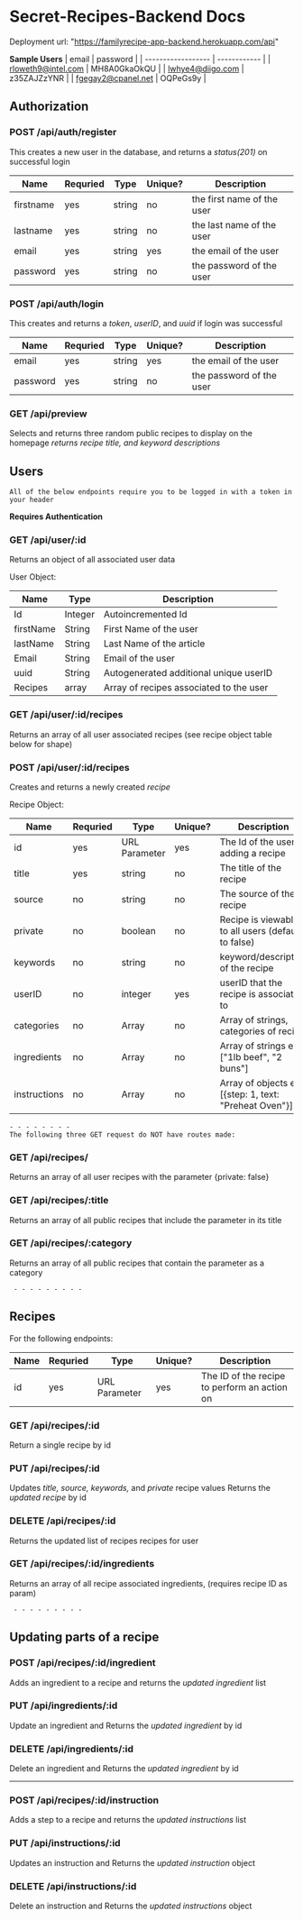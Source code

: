 # Secret-Recipes-Backend Docs

Deployment url: "https://familyrecipe-app-backend.herokuapp.com/api"

   **Sample Users**
| email              | password     |
| ------------------ | ------------ |
| rloweth9@intel.com | MH8A0GkaOkQU |
| lwhye4@diigo.com   | z35ZAJZzYNR  |
| fgegay2@cpanel.net | OQPeGs9y     |

## Authorization

### POST /api/auth/register

This creates a new user in the database, and returns a _status(201)_ on successful login

| Name      | Requried | Type   | Unique? | Description                |
| --------- | -------- | ------ | ------- | -------------------------- |
| firstname | yes      | string | no      | the first name of the user |
| lastname  | yes      | string | no      | the last name of the user  |
| email     | yes      | string | yes     | the email of the user      |
| password  | yes      | string | no      | the password of the user   |

### POST /api/auth/login

This creates and returns a _token_, _userID_, and _uuid_ if login was successful

| Name     | Requried | Type   | Unique? | Description              |
| -------- | -------- | ------ | ------- | ------------------------ |
| email    | yes      | string | yes     | the email of the user    |
| password | yes      | string | no      | the password of the user |

### GET /api/preview

Selects and returns three random public recipes to display on the homepage
_returns recipe title, and keyword descriptions_

## Users

    All of the below endpoints require you to be logged in with a token in your header
**Requires Authentication**

### GET /api/user/:id

Returns an object of all associated user data

User Object:

| Name      | Type    | Description                             |
| --------- | ------- | --------------------------------------- |
| Id        | Integer | Autoincremented Id                      |
| firstName | String  | First Name of the user                  |
| lastName  | String  | Last Name of the article                |
| Email     | String  | Email of the user                       |
| uuid      | String  | Autogenerated additional unique userID  |
| Recipes   | array   | Array of recipes associated to the user |

### GET /api/user/:id/recipes

Returns an array of all user associated recipes (see recipe object table below for shape)


### POST /api/user/:id/recipes

Creates and returns a newly created _recipe_

Recipe Object:

| Name         | Requried | Type          | Unique? | Description                                            |
| ------------ | -------- | ------------- | ------- | ------------------------------------------------------ |
| id           | yes      | URL Parameter | yes     | The Id of the user adding a recipe                     |
| title        | yes      | string        | no      | The title of the recipe                                |
| source       | no       | string        | no      | The source of the recipe                                |
| private      | no       | boolean       | no      | Recipe is viewable to all users (defaults to false)    |
| keywords     | no       | string        | no      | keyword/description of the recipe                                 |
| userID     | no       | integer        | yes      | userID that the recipe is associated to                                 |
| categories   | no       | Array         | no      | Array of strings, categories of recipe                 |
| ingredients  | no       | Array         | no      | Array of strings ex: ["1lb beef", "2 buns"]            |
| instructions | no       | Array         | no      | Array of objects ex: [{step: 1, text: "Preheat Oven"}] |

    - - - - - - - -
    The following three GET request do NOT have routes made:
### GET /api/recipes/

Returns an array of all user recipes with the parameter {private: false}

### GET /api/recipes/:title

Returns an array of all public recipes that include the parameter in its title

### GET /api/recipes/:category

Returns an array of all public recipes that contain the parameter as a category


     - - - - - - - - - 

## Recipes

For the following endpoints:

| Name | Requried | Type          | Unique? | Description                                  |
| ---- | -------- | ------------- | ------- | -------------------------------------------- |
| id   | yes      | URL Parameter | yes     | The ID of the recipe to perform an action on |


### GET /api/recipes/:id

Return a single recipe by id

### PUT /api/recipes/:id

Updates _title, source, keywords,_ and _private_ recipe values
Returns the _updated recipe_ by id

### DELETE /api/recipes/:id

Returns the updated list of recipes recipes for user

### GET /api/recipes/:id/ingredients

Returns an array of all recipe associated ingredients, (requires recipe ID as param)

     - - - - - - - - - 

## Updating parts of a recipe

### POST /api/recipes/:id/ingredient

Adds an ingredient to a recipe and returns the _updated ingredient_ list

### PUT /api/ingredients/:id

Update an ingredient and Returns the _updated ingredient_ by id

### DELETE /api/ingredients/:id

Delete an ingredient and Returns the _updated ingredient_ by id

- - - - - - - - - - - - - - - - - - - -

### POST /api/recipes/:id/instruction

Adds a step to a recipe and returns the _updated instructions_ list

### PUT /api/instructions/:id

Updates an instruction and Returns the _updated instruction_ object

### DELETE /api/instructions/:id

Delete an instruction and Returns the _updated instructions_ object
